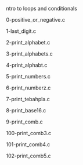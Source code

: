 ntro to loops and conditionals

0-positive_or_negative.c



1-last_digit.c



2-print_alphabet.c



3-print_alphabets.c



4-print_alphabt.c



5-print_numbers.c



6-print_numberz.c



7-print_tebahpla.c



8-print_base16.c



9-print_comb.c



100-print_comb3.c



101-print_comb4.c



102-print_comb5.c
